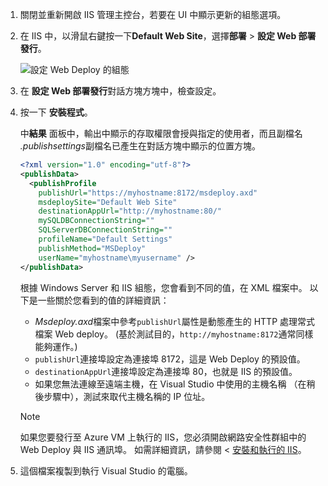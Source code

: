 
1. 關閉並重新開啟 IIS 管理主控台，若要在 UI 中顯示更新的組態選項。

1. 在 IIS 中，以滑鼠右鍵按一下**Default Web Site**，選擇**部署** > **設定 Web 部署發行**。

    ![設定 Web Deploy 的組態](../../deployment/media/tutorial-configure-web-deploy-publishing.png)

1. 在 **設定 Web 部署發行**對話方塊方塊中，檢查設定。

1. 按一下 **安裝程式**。

    中**結果** 面板中，輸出中顯示的存取權限會授與指定的使用者，而且副檔名 *.publishsettings*副檔名已產生在對話方塊中顯示的位置方塊。

    ```xml
    <?xml version="1.0" encoding="utf-8"?>
    <publishData>
      <publishProfile
        publishUrl="https://myhostname:8172/msdeploy.axd"
        msdeploySite="Default Web Site"
        destinationAppUrl="http://myhostname:80/"
        mySQLDBConnectionString=""
        SQLServerDBConnectionString=""
        profileName="Default Settings"
        publishMethod="MSDeploy"
        userName="myhostname\myusername" />
    </publishData>
    ```

    根據 Windows Server 和 IIS 組態，您會看到不同的值，在 XML 檔案中。 以下是一些關於您看到的值的詳細資訊：

    * *Msdeploy.axd*檔案中參考`publishUrl`屬性是動態產生的 HTTP 處理常式檔案 Web deploy。 (基於測試目的，`http://myhostname:8172`通常同樣能夠運作。)
    * `publishUrl`連接埠設定為連接埠 8172，這是 Web Deploy 的預設值。
    * `destinationAppUrl`連接埠設定為連接埠 80，也就是 IIS 的預設值。
    * 如果您無法連線至遠端主機，在 Visual Studio 中使用的主機名稱 （在稍後步驟中），測試來取代主機名稱的 IP 位址。

    > [!NOTE]
    > 如果您要發行至 Azure VM 上執行的 IIS，您必須開啟網路安全性群組中的 Web Deploy 與 IIS 通訊埠。 如需詳細資訊，請參閱 <<c0> [ 安裝和執行的 IIS](/azure/virtual-machines/windows/quick-create-portal#open-port-80-for-web-traffic)。

1. 這個檔案複製到執行 Visual Studio 的電腦。
